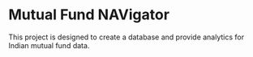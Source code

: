 # Mutual Fund NAVigator

This project is designed to create a database and provide analytics
for Indian mutual fund data.

